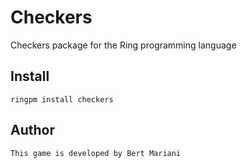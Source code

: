 # Checkers

Checkers package for the Ring programming language

## Install

	ringpm install checkers

## Author

	This game is developed by Bert Mariani